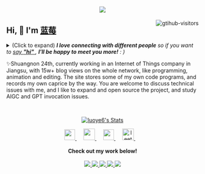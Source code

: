 <h1 align="center"> <a href="https://github.com/lizhe-0423"> <img src="https://readme-typing-svg.herokuapp.com/?lines=console.log(%22Hello%2C%20World!%22);祝您今天愉快!&center=true&size=27"> </a> </h1>
<a href="https://github.com/lizhe-0423">
    <img align="right" src="https://komarev.com/ghpvc/?username=lizhe-0423&label=Visitors&color=red&style=flat&logo=github" alt="gtihub-visitors" />
</a>
 
## Hi, 👋  I'm <a href="https://www.code-nav.cn/user/1624602326562050049/post">蓝莓</a>
 
<details><summary>(Click to expand) <em><b>I love connecting with different people</b> so if you want to <a href="https://www.code-nav.cn/user/1624602326562050049/post" >say <b>"hi" </b></a>, <b>I'll be happy to meet you more!</b> : )</em></summary>
 
<!--my introduction start-->
1) 勤奋
2) 快速学习者
3) 充满好奇
---
</details>
  
  ✨Shuangnon 24th, currently working in an Internet of Things company in Jiangsu, with 15w+ blog views on the whole network, like programming, animation and editing. The site stores some of my own code programs, and records my own caprice by the way. You are welcome to discuss technical issues with me, and I like to expand and open source the project, and study AIGC and GPT invocation issues.
 
 
<!--my introduction end -->
 
<br>
 
<p align="center">
  <a href="https://github.com/lizhe-0423" class="rich-diff-level-one">
    <img src="https://github-readme-stats.vercel.app/api?username=lizhe-0423&title_color=333&text_color=777" alt="luoye6's Stats" >
    <!-- &hide=issues
    <img src="https://github-readme-stats.vercel.app/api?username=lizhe-0423&hide=issues&title_color=333&text_color=777" alt="luoye6's Stats" >
    -->
  </a>
</p>
 
<p align="center">
  <a href= "https://pic.imge.cc/2024/08/13/66baeff228bd5.jpg" target="_blank" alt="WeChat" title="WeChat">
    <img src="https://img.icons8.com/ios-filled/50/000000/weixing.png" width="28px"/>
  </a>
  &emsp;
 
  <a href="https://space.bilibili.com/259188222?spm_id_from=333.934.0.0" target="_blank" alt="Bilibili" title="Bilibili">
    <img src="https://user-images.githubusercontent.com/29084184/166415345-91925d37-c66f-448f-8d75-c8355fe0b692.png" width="30px"/>
  </a>
  &emsp;
  <a href= "https://juejin.cn/user/1420997038194350" target="_blank" alt="个人博客" title="个人博客">
    <img src="https://img1.baidu.com/it/u=975844215,1172636629&fm=253&fmt=auto?w=800&h=800" width="28px"/>
  </a>
  &emsp;
     
<a href="https://leetcode.cn/u/ping-an-ew/">
<img src="https://leetcode.com/favicon-32x32.png" alt="leetcode" width="30" height="30"/>
  </a>
    &emsp;
  <br><br>
  <strong>Check out my work below!</strong>
  <br><br>
  <a href="https://github.com/lizhe-0423">
    <img src="https://badges.strrl.dev/visits/lizhe-0423/lizhe-0423?style=flat-square&color=black&logo=github">
  </a>
  <a href="https://github.com/lizhe-0423">
    <img src="https://badges.strrl.dev/years/lizhe-0423?style=flat-square&color=black&logo=github">
  </a>
  <a href="https://github.com/lizhe-0423?tab=repositories">
    <img src="https://badges.strrl.dev/repos/lizhe-0423?style=flat-square&color=black&logo=github">
  </a>
  <a href="https://gist.github.com/lizhe-0423">
    <img src="https://badges.strrl.dev/gists/lizhe-0423?style=flat-square&color=black&logo=github">
  </a>
  <a href="https://github.com/lizhe-0423">
    <img src="https://badges.strrl.dev/commits/monthly/lizhe-0423?style=flat-square&color=black&logo=github">
  </a>
</p>
 
<h2></h2>
